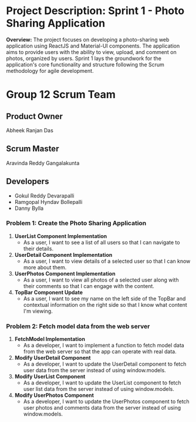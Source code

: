 # Project Description: Sprint 1 - Photo Sharing Application
**Overview:**
The project focuses on developing a photo-sharing web application using ReactJS and Material-UI components. The application aims to provide users with the ability to view, upload, and comment on photos, organized by users. Sprint 1 lays the groundwork for the application's core functionality and structure following the Scrum methodology for agile development.

# Group 12 Scrum Team
## Product Owner
Abheek Ranjan Das
## Scrum Master
Aravinda Reddy Gangalakunta 
## Developers
- Gokul Reddy Devarapalli
- Ramgopal Hyndav Bollepalli
- Danny Bylla


### Problem 1: Create the Photo Sharing Application
1. **UserList Component Implementation**
   - As a user, I want to see a list of all users so that I can navigate to their details.
2. **UserDetail Component Implementation**
   - As a user, I want to view details of a selected user so that I can know more about them.
3. **UserPhotos Component Implementation**
   - As a user, I want to view all photos of a selected user along with their comments so that I can engage with the content.
4. **TopBar Component Update**
   - As a user, I want to see my name on the left side of the TopBar and contextual information on the right side so that I know what content I'm viewing.

### Problem 2: Fetch model data from the web server
1. **FetchModel Implementation**
   - As a developer, I want to implement a function to fetch model data from the web server so that the app can operate with real data.
2. **Modify UserDetail Component**
   - As a developer, I want to update the UserDetail component to fetch user data from the server instead of using window.models.
3. **Modify UserList Component**
   - As a developer, I want to update the UserList component to fetch user list data from the server instead of using window.models.
4. **Modify UserPhotos Component**
   - As a developer, I want to update the UserPhotos component to fetch user photos and comments data from the server instead of using window.models.
